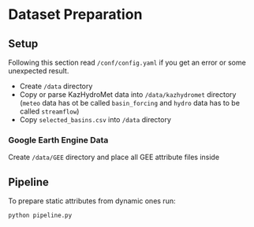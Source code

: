 # Dataset Preparation

## Setup

Following this section read `/conf/config.yaml` if you get an error or some unexpected result.

- Create `/data` directory
- Copy or parse KazHydroMet data into `/data/kazhydromet` directory (`meteo` data has ot be called `basin_forcing` and `hydro` data has to be called `streamflow`)
- Copy `selected_basins.csv` into `/data` directory

### Google Earth Engine Data

Create `/data/GEE` directory and place all GEE attribute files inside

## Pipeline

To prepare static attributes from dynamic ones run:

```bash
python pipeline.py
```
